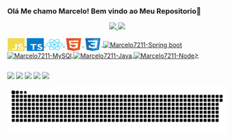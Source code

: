 ### Olá Me chamo Marcelo! Bem vindo ao Meu Repositorio👋

<div align="center">
  <a href="https://github.com/Marcelo7211">
  <img height="180em" src="https://github-readme-stats.vercel.app/api?username=Marcelo7211&show_icons=true&theme=Dark&include_all_commits=true&count_private=true"/>
  <img height="180em" src="https://github-readme-stats.vercel.app/api/top-langs/?username=Marcelo7211&layout=compact&langs_count=7&theme=Dark"/>
</div>
<div style="display: inline_block"><br>
  <img align="center" alt="Marcelo7211-Js" height="30" width="40" src="https://raw.githubusercontent.com/devicons/devicon/master/icons/javascript/javascript-plain.svg">
  <img align="center" alt="Marcelo7211-Ts" height="30" width="40" src="https://raw.githubusercontent.com/devicons/devicon/master/icons/typescript/typescript-plain.svg">
  <img align="center" alt="Marcelo7211-React" height="30" width="40" src="https://raw.githubusercontent.com/devicons/devicon/master/icons/react/react-original.svg">
  <img align="center" alt="Marcelo7211-HTML" height="30" width="40" src="https://raw.githubusercontent.com/devicons/devicon/master/icons/html5/html5-original.svg">
  <img align="center" alt="Marcelo7211-CSS" height="30" width="40" src="https://raw.githubusercontent.com/devicons/devicon/master/icons/css3/css3-original.svg">
  <img align="center" alt="Marcelo7211-Spring boot" height="30" width="40" src="https://img.icons8.com/color/48/000000/spring-logo.png"/>
  <img align="center" alt="Marcelo7211-MySQl" height="30" width="40" src="https://img.icons8.com/ios/50/000000/mysql-logo.png"/>
   <img align="center" alt="Marcelo7211-Java" height="30" width="40" src="https://img.icons8.com/ios/50/000000/java-coffee-cup-logo--v1.png"/>
   <img align="center" alt="Marcelo7211-Node" height="30" width="40" src="https://img.icons8.com/fluency/48/000000/node-js.png"/>>
 
  ##
 
<div> 
  <a href="https://instagram.com/guilherme_vitor_s_s" target="_blank"><img src="https://img.shields.io/badge/-Instagram-%23E4405F?style=for-the-badge&logo=instagram&logoColor=white" target="_blank"></a>
 	<a href="https://www.twitch.tv/guilherme0361" target="_blank"><img src="https://img.shields.io/badge/Twitch-9146FF?style=for-the-badge&logo=twitch&logoColor=white" target="_blank"></a>
 <a href="https://discord.gg/Guilherme0361#6891" target="_blank"><img src="https://img.shields.io/badge/Discord-7289DA?style=for-the-badge&logo=discord&logoColor=white" target="_blank"></a> 
  <a href = "mailto:guilhermevsouza18@gmail.com"><img src="https://img.shields.io/badge/-Gmail-%23333?style=for-the-badge&logo=gmail&logoColor=white" target="_blank"></a>
  <a href="https://www.linkedin.com/in/guilherme-vitor-822a60200" target="_blank"><img src="https://img.shields.io/badge/-LinkedIn-%230077B5?style=for-the-badge&logo=linkedin&logoColor=white" target="_blank"></a> 
 
 ![snake animation](https://github.com/Guilherme-vss/Guilherme-vss/blob/output/github-contribution-grid-snake.svg)
 
 
</div>
